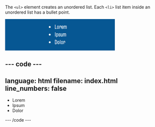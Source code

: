 The `<ul>` element creates an unordered list. Each `<li>` list item inside an unordered list has a bullet point.

![A three-item list with circular bullet points. Next to the first bullet point is the text 'Lorem', next to the second bullet point is the text 'Ipsum', and next to the third bullet point is the text 'Dolor'.](images/unordered-list.png)

--- code ---
---
language: html
filename: index.html
line_numbers: false
---

<section class="xcenter">
    <ul>
        <li>Lorem</li>
        <li>Ipsum</li>
        <li>Dolor</li>
    </ul>
</section>

--- /code ---
